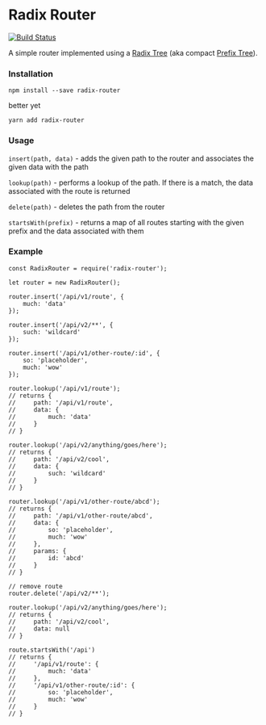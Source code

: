# Radix Router

[![Build Status](https://travis-ci.org/charlieduong94/radix-router.svg?branch=master)](https://travis-ci.org/charlieduong94/radix-router)

A simple router implemented using a [Radix Tree](https://en.wikipedia.com/wiki/Radix_tree) (aka compact [Prefix Tree](https://en.wikipedia.com/wiki/Trie)).

### Installation
```
npm install --save radix-router
```
better yet
```
yarn add radix-router
```

### Usage

`insert(path, data)` - adds the given path to the router and associates the given data with the path

`lookup(path)` - performs a lookup of the path. If there is a match, the data associated with the route is returned

`delete(path)` - deletes the path from the router

`startsWith(prefix)` - returns a map of all routes starting with the given prefix and the data associated with them

### Example

```
const RadixRouter = require('radix-router');

let router = new RadixRouter();

router.insert('/api/v1/route', {
    much: 'data'
});

router.insert('/api/v2/**', {
    such: 'wildcard'
});

router.insert('/api/v1/other-route/:id', {
    so: 'placeholder',
    much: 'wow'
});

router.lookup('/api/v1/route');
// returns {
//     path: '/api/v1/route',
//     data: {
//         much: 'data'
//     }
// }

router.lookup('/api/v2/anything/goes/here');
// returns {
//     path: '/api/v2/cool',
//     data: {
//         such: 'wildcard'
//     }
// }

router.lookup('/api/v1/other-route/abcd');
// returns {
//     path: '/api/v1/other-route/abcd',
//     data: {
//         so: 'placeholder',
//         much: 'wow'
//     },
//     params: {
//         id: 'abcd'
//     }
// }

// remove route
router.delete('/api/v2/**');

router.lookup('/api/v2/anything/goes/here');
// returns {
//     path: '/api/v2/cool',
//     data: null
// }

route.startsWith('/api')
// returns {
//     '/api/v1/route': {
//         much: 'data'
//     },
//     '/api/v1/other-route/:id': {
//         so: 'placeholder',
//         much: 'wow'
//     }
// }
```
